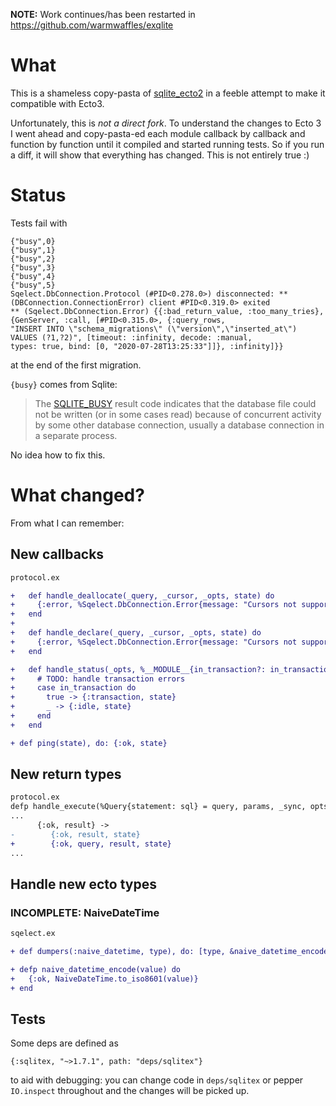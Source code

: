 
**NOTE:** Work continues/has been restarted in https://github.com/warmwaffles/exqlite

# What

This is a shameless copy-pasta of [sqlite_ecto2](https://github.com/elixir-sqlite/sqlite_ecto2)
in a feeble attempt to make it compatible with Ecto3.

Unfortunately, this is *not a direct fork*. To understand the changes to Ecto 3 I went ahead and copy-pasta-ed
each module callback by callback and function by function until it compiled and started running tests. So if you
run a diff, it will show that everything has changed. This is not entirely true :)

# Status

Tests fail with 

```
{"busy",0}
{"busy",1}
{"busy",2}
{"busy",3}
{"busy",4}
{"busy",5}
Sqelect.DbConnection.Protocol (#PID<0.278.0>) disconnected: ** (DBConnection.ConnectionError) client #PID<0.319.0> exited
** (Sqelect.DbConnection.Error) {{:bad_return_value, :too_many_tries}, {GenServer, :call, [#PID<0.315.0>, {:query_rows, 
"INSERT INTO \"schema_migrations\" (\"version\",\"inserted_at\") VALUES (?1,?2)", [timeout: :infinity, decode: :manual, 
types: true, bind: [0, "2020-07-28T13:25:33"]]}, :infinity]}}
```

at the end of the first migration.

`{busy}` comes from Sqlite:

> The [SQLITE_BUSY](https://www.sqlite.org/rescode.html#busy) result code indicates that the database file could not be 
> written (or in some cases read) because of concurrent activity by some other database connection, usually a database 
> connection in a separate process.

No idea how to fix this.

# What changed?

From what I can remember:

## New callbacks

```diff
protocol.ex

+   def handle_deallocate(_query, _cursor, _opts, state) do
+     {:error, %Sqelect.DbConnection.Error{message: "Cursors not supported"}, state}
+   end
+ 
+   def handle_declare(_query, _cursor, _opts, state) do
+     {:error, %Sqelect.DbConnection.Error{message: "Cursors not supported"}, state}
+   end

+   def handle_status(_opts, %__MODULE__{in_transaction?: in_transaction} = state) do
+     # TODO: handle transaction errors
+     case in_transaction do
+       true -> {:transaction, state}
+       _ -> {:idle, state}
+     end
+   end

+ def ping(state), do: {:ok, state}
```

## New return types

```diff
protocol.ex
defp handle_execute(%Query{statement: sql} = query, params, _sync, opts, state) do
...
      {:ok, result} ->
-        {:ok, result, state}
+        {:ok, query, result, state}
...
```

## Handle new ecto types

### INCOMPLETE: NaiveDateTime

```diff
sqelect.ex

+ def dumpers(:naive_datetime, type), do: [type, &naive_datetime_encode/1]

+ defp naive_datetime_encode(value) do
+   {:ok, NaiveDateTime.to_iso8601(value)}
+ end
```

## Tests

Some deps are defined as

```
{:sqlitex, "~>1.7.1", path: "deps/sqlitex"}
```

to aid with debugging: you can change code in `deps/sqlitex` or pepper `IO.inspect` throughout and the changes will be picked up.
